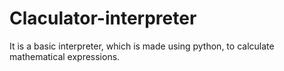 # Claculator-interpreter
 It is a basic interpreter, which is made using python, to calculate mathematical expressions. 
